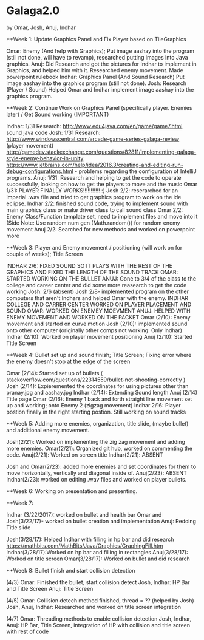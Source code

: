 # Galaga2.0
by Omar, Josh, Anuj, Indhar

**Week 1: Update Graphics Panel and Fix Player based on TileGraphics

Omar: Enemy (And help with Graphics); Put image aashay into the program (still not done, will have to revamp), researched putting images into Java graphics.
Anuj: Did Research and got the pictures for Indhar to implement in Graphics, and helped him with it. Researched enemy movement. Made powerpoint rulebook
Indhar: Graphics Panel (And Sound Research) Put image aashay into the graphics program (still not done).
Josh: Research (Player / Sound) Helped Omar and Indhar implement image aashay into the graphics program.

**Week 2: Continue Work on Graphics Panel (specifically player. Enemies later) / Get Sound working (IMPORTANT)

Indhar: 1/31 Research: http://www.edu4java.com/en/game/game7.html sound java code
Josh: 1/31 Research: http://www.windowscentral.com/arcade-game-series-galaga-review (player movement) http://gamedev.stackexchange.com/questions/82811/implementing-galaga-style-enemy-behavior-in-unity
https://www.jetbrains.com/help/idea/2016.3/creating-and-editing-run-debug-configurations.html - problems regarding the configuration of IntelliJ programs.
Anuj: 1/31: Research and helping to get the code to operate successfully, looking on how to get the players to move and the music
Omar 1/31: PLAYER FINALLY WORKS!!!!!!!!!!! :)
Josh 2/2: reserarched for an imperial .wav file and tried to get graphics program to work on the ide eclipse.
Indhar 2/2: finished sound code, trying to implement sound with main graphics class or make driver class to call sound class 
Omar 2/2: Enemy Class/Function template set, need to implement files and move into it (Side Note: Use random num gen (Math.random()) for random enemy movement
Anuj 2/2: Searched for new methods and worked on powerpoint more


**Week 3: Player and Enemy movement / positioning (will work on for couple of weeks); Title Screen


INDHAR 2/6: FIXED SOUND SO IT PLAYS WITH THE REST OF THE GRAPHICS AND FIXED THE LENGTH OF THE SOUND TRACK
OMAR: STARTED WORKING ON THE BULLET
ANUJ: Gone to 3/4 of the class to the college and career center and did some more reasearch to get the code working
Josh: 2/6 (absent) 
Josh 2/8- implemented program on the other computers that aren't Indhars and helped Omar with the enemy.
INDHAR COLLEGE AND CARRER CENTER WORKED ON PLAYER PLACEMENT AND SOUND
OMAR: WORKED ON ENEMEY MOEVMENT
ANUJ: HELPED WITH ENEMY MOVEMENT AND WORKED ON THE PACKET
Omar (2/10): Enemy movement and started on curve motion
Josh (2/10): implemented sound onto other computer (originally other comps not working: Only Indhar)
Indhar (2/10): Worked on player movement positioning
Anuj (2/10): Started Title Screen


**Week 4: Bullet set up and sound finish; Title Screen; Fixing error where the enemy doesn't stop at the edge of the screen


Omar (2/14): Started set up of bullets ( stackoverflow.com/questions/22314559/bullet-not-shooting-correctly )
Josh (2/14): Expieremented the coordinates for using pictures other than pranay.jpg and aashay.jpg
Indhar (2/14): Extending Sound length
Anuj (2/14) Title page
Omar (2/16): Enemy 1 back and forth straight line movement set up and working; onto Enemy 2 (zigzag movement)
Indhar 2/16: Player postion finally in the right starting postion. Still working on sound tracks


**Week 5: Adding more enemies, organization, title slide, (maybe bullet) and additional enemy movement.

Josh(2/21): Worked on implementing the zig zag movement and adding more enemies.
Omar(2/21): Organized git hub, worked on commenting the code.
Anuj(2/21): Worked on screen title
Indhar(2/21): ABSENT

Josh and Omar(2/23): added more enemies and set coordinates for them to move horizontally, vertically and diagonal inside of.
Anuj(2/23): ABSENT
Indhar(2/23): worked on editing .wav files and worked on player bullets.

**Week 6: Working on presentation and presenting.

**Week 7: 

Indhar (3/22/2017): worked on bullet and health bar
Omar and Josh(3/22/17)- worked on bullet creation and implementation
Anuj: Redoing Title slide

Josh(3/28/17): Helped Indhar with filling in hp bar and did research https://mathbits.com/MathBits/Java/Graphics/GraphingFill.htm
Indhar(3/28/17):Worked on hp bar and filling in rectangles
Anuj(3/28/17): Worked on title screen
Omar(3/28/17): Worked on bullet and did research

**Week 8: Bullet finish and start collision detection

(4/3)
Omar: Finished the bullet, start collision detect
Josh, Indhar: HP Bar and Title Screen
Anuj: Title Screen

(4/5)
Omar: Collision detech method finished, thread = ?? (helped by Josh)
Josh, Anuj, Indhar: Researched and worked on title screen integration

(4/7)
Omar: Threading methods to enable collision detection
Josh, Indhar, Anuj: HP Bar, Title Screen, integration of HP with collision and title screen with rest of code

